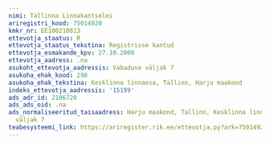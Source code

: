 ```yaml
---
nimi: Tallinna Linnakantselei
ariregistri_kood: 75014920
kmkr_nr: EE100210813
ettevotja_staatus: R
ettevotja_staatus_tekstina: Registrisse kantud
ettevotja_esmakande_kpv: 27.10.2000
ettevotja_aadress: .na
asukoht_ettevotja_aadressis: Vabaduse väljak 7
asukoha_ehak_kood: 298
asukoha_ehak_tekstina: Kesklinna linnaosa, Tallinn, Harju maakond
indeks_ettevotja_aadressis: '15199'
ads_adr_id: 2106720
ads_ads_oid: .na
ads_normaliseeritud_taisaadress: Harju maakond, Tallinn, Kesklinna linnaosa, Vabaduse
  väljak 7
teabesysteemi_link: https://ariregister.rik.ee/ettevotja.py?ark=75014920&ref=rekvisiidid
---
```

